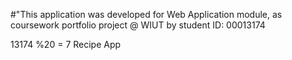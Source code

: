 #"This application was developed for Web Application module, as coursework portfolio project @ WIUT by student ID: 00013174

13174 %20 = 7 Recipe App
